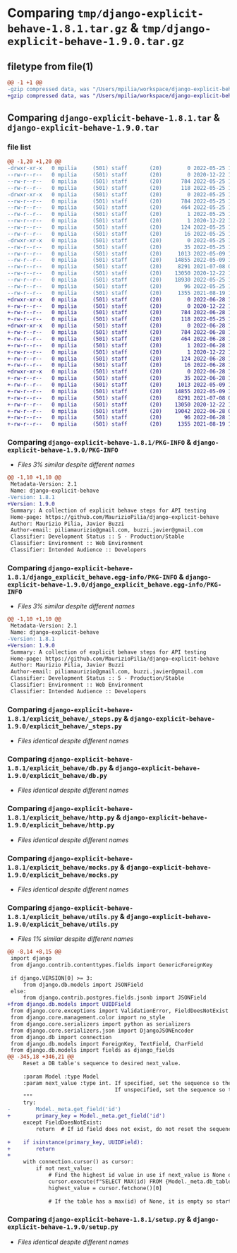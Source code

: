 # Comparing `tmp/django-explicit-behave-1.8.1.tar.gz` & `tmp/django-explicit-behave-1.9.0.tar.gz`

## filetype from file(1)

```diff
@@ -1 +1 @@
-gzip compressed data, was "/Users/mpilia/workspace/django-explicit-behave/dist/tmp9z5cndcj/django-explicit-behave-1.8.1.tar", last modified: Wed May 25 13:10:53 2022, max compression
+gzip compressed data, was "/Users/mpilia/workspace/django-explicit-behave/dist/tmpcj_zj5_m/django-explicit-behave-1.9.0.tar", last modified: Tue Jun 28 13:59:43 2022, max compression
```

## Comparing `django-explicit-behave-1.8.1.tar` & `django-explicit-behave-1.9.0.tar`

### file list

```diff
@@ -1,20 +1,20 @@
-drwxr-xr-x   0 mpilia     (501) staff       (20)        0 2022-05-25 13:10:53.705131 django-explicit-behave-1.8.1/
--rw-r--r--   0 mpilia     (501) staff       (20)        0 2020-12-22 16:12:37.000000 django-explicit-behave-1.8.1/MANIFEST.in
--rw-r--r--   0 mpilia     (501) staff       (20)      784 2022-05-25 13:10:53.705307 django-explicit-behave-1.8.1/PKG-INFO
--rw-r--r--   0 mpilia     (501) staff       (20)      118 2022-05-25 13:10:42.000000 django-explicit-behave-1.8.1/README.md
-drwxr-xr-x   0 mpilia     (501) staff       (20)        0 2022-05-25 13:10:53.695850 django-explicit-behave-1.8.1/django_explicit_behave.egg-info/
--rw-r--r--   0 mpilia     (501) staff       (20)      784 2022-05-25 13:10:53.000000 django-explicit-behave-1.8.1/django_explicit_behave.egg-info/PKG-INFO
--rw-r--r--   0 mpilia     (501) staff       (20)      464 2022-05-25 13:10:53.000000 django-explicit-behave-1.8.1/django_explicit_behave.egg-info/SOURCES.txt
--rw-r--r--   0 mpilia     (501) staff       (20)        1 2022-05-25 13:10:53.000000 django-explicit-behave-1.8.1/django_explicit_behave.egg-info/dependency_links.txt
--rw-r--r--   0 mpilia     (501) staff       (20)        1 2020-12-22 16:48:16.000000 django-explicit-behave-1.8.1/django_explicit_behave.egg-info/not-zip-safe
--rw-r--r--   0 mpilia     (501) staff       (20)      124 2022-05-25 13:10:53.000000 django-explicit-behave-1.8.1/django_explicit_behave.egg-info/requires.txt
--rw-r--r--   0 mpilia     (501) staff       (20)       16 2022-05-25 13:10:53.000000 django-explicit-behave-1.8.1/django_explicit_behave.egg-info/top_level.txt
-drwxr-xr-x   0 mpilia     (501) staff       (20)        0 2022-05-25 13:10:53.704451 django-explicit-behave-1.8.1/explicit_behave/
--rw-r--r--   0 mpilia     (501) staff       (20)       35 2022-05-25 13:10:42.000000 django-explicit-behave-1.8.1/explicit_behave/__init__.py
--rw-r--r--   0 mpilia     (501) staff       (20)     1013 2022-05-09 10:56:33.000000 django-explicit-behave-1.8.1/explicit_behave/_steps.py
--rw-r--r--   0 mpilia     (501) staff       (20)    14855 2022-05-09 10:56:33.000000 django-explicit-behave-1.8.1/explicit_behave/db.py
--rw-r--r--   0 mpilia     (501) staff       (20)     8291 2021-07-08 08:09:56.000000 django-explicit-behave-1.8.1/explicit_behave/http.py
--rw-r--r--   0 mpilia     (501) staff       (20)    13050 2020-12-22 15:15:07.000000 django-explicit-behave-1.8.1/explicit_behave/mocks.py
--rw-r--r--   0 mpilia     (501) staff       (20)    18930 2022-05-25 13:10:42.000000 django-explicit-behave-1.8.1/explicit_behave/utils.py
--rw-r--r--   0 mpilia     (501) staff       (20)       96 2022-05-25 13:10:53.706037 django-explicit-behave-1.8.1/setup.cfg
--rw-r--r--   0 mpilia     (501) staff       (20)     1355 2021-08-19 13:55:48.000000 django-explicit-behave-1.8.1/setup.py
+drwxr-xr-x   0 mpilia     (501) staff       (20)        0 2022-06-28 13:59:43.861681 django-explicit-behave-1.9.0/
+-rw-r--r--   0 mpilia     (501) staff       (20)        0 2020-12-22 16:12:37.000000 django-explicit-behave-1.9.0/MANIFEST.in
+-rw-r--r--   0 mpilia     (501) staff       (20)      784 2022-06-28 13:59:43.861867 django-explicit-behave-1.9.0/PKG-INFO
+-rw-r--r--   0 mpilia     (501) staff       (20)      118 2022-05-25 13:10:42.000000 django-explicit-behave-1.9.0/README.md
+drwxr-xr-x   0 mpilia     (501) staff       (20)        0 2022-06-28 13:59:43.854277 django-explicit-behave-1.9.0/django_explicit_behave.egg-info/
+-rw-r--r--   0 mpilia     (501) staff       (20)      784 2022-06-28 13:59:43.000000 django-explicit-behave-1.9.0/django_explicit_behave.egg-info/PKG-INFO
+-rw-r--r--   0 mpilia     (501) staff       (20)      464 2022-06-28 13:59:43.000000 django-explicit-behave-1.9.0/django_explicit_behave.egg-info/SOURCES.txt
+-rw-r--r--   0 mpilia     (501) staff       (20)        1 2022-06-28 13:59:43.000000 django-explicit-behave-1.9.0/django_explicit_behave.egg-info/dependency_links.txt
+-rw-r--r--   0 mpilia     (501) staff       (20)        1 2020-12-22 16:48:16.000000 django-explicit-behave-1.9.0/django_explicit_behave.egg-info/not-zip-safe
+-rw-r--r--   0 mpilia     (501) staff       (20)      124 2022-06-28 13:59:43.000000 django-explicit-behave-1.9.0/django_explicit_behave.egg-info/requires.txt
+-rw-r--r--   0 mpilia     (501) staff       (20)       16 2022-06-28 13:59:43.000000 django-explicit-behave-1.9.0/django_explicit_behave.egg-info/top_level.txt
+drwxr-xr-x   0 mpilia     (501) staff       (20)        0 2022-06-28 13:59:43.860429 django-explicit-behave-1.9.0/explicit_behave/
+-rw-r--r--   0 mpilia     (501) staff       (20)       35 2022-06-28 13:57:42.000000 django-explicit-behave-1.9.0/explicit_behave/__init__.py
+-rw-r--r--   0 mpilia     (501) staff       (20)     1013 2022-05-09 10:56:33.000000 django-explicit-behave-1.9.0/explicit_behave/_steps.py
+-rw-r--r--   0 mpilia     (501) staff       (20)    14855 2022-05-09 10:56:33.000000 django-explicit-behave-1.9.0/explicit_behave/db.py
+-rw-r--r--   0 mpilia     (501) staff       (20)     8291 2021-07-08 08:09:56.000000 django-explicit-behave-1.9.0/explicit_behave/http.py
+-rw-r--r--   0 mpilia     (501) staff       (20)    13050 2020-12-22 15:15:07.000000 django-explicit-behave-1.9.0/explicit_behave/mocks.py
+-rw-r--r--   0 mpilia     (501) staff       (20)    19042 2022-06-28 09:07:55.000000 django-explicit-behave-1.9.0/explicit_behave/utils.py
+-rw-r--r--   0 mpilia     (501) staff       (20)       96 2022-06-28 13:59:43.862571 django-explicit-behave-1.9.0/setup.cfg
+-rw-r--r--   0 mpilia     (501) staff       (20)     1355 2021-08-19 13:55:48.000000 django-explicit-behave-1.9.0/setup.py
```

### Comparing `django-explicit-behave-1.8.1/PKG-INFO` & `django-explicit-behave-1.9.0/PKG-INFO`

 * *Files 3% similar despite different names*

```diff
@@ -1,10 +1,10 @@
 Metadata-Version: 2.1
 Name: django-explicit-behave
-Version: 1.8.1
+Version: 1.9.0
 Summary: A collection of explicit behave steps for API testing
 Home-page: https://github.com/MaurizioPilia/django-explicit-behave
 Author: Maurizio Pilia, Javier Buzzi
 Author-email: piliamaurizio@gmail.com, buzzi.javier@gmail.com
 Classifier: Development Status :: 5 - Production/Stable
 Classifier: Environment :: Web Environment
 Classifier: Intended Audience :: Developers
```

### Comparing `django-explicit-behave-1.8.1/django_explicit_behave.egg-info/PKG-INFO` & `django-explicit-behave-1.9.0/django_explicit_behave.egg-info/PKG-INFO`

 * *Files 3% similar despite different names*

```diff
@@ -1,10 +1,10 @@
 Metadata-Version: 2.1
 Name: django-explicit-behave
-Version: 1.8.1
+Version: 1.9.0
 Summary: A collection of explicit behave steps for API testing
 Home-page: https://github.com/MaurizioPilia/django-explicit-behave
 Author: Maurizio Pilia, Javier Buzzi
 Author-email: piliamaurizio@gmail.com, buzzi.javier@gmail.com
 Classifier: Development Status :: 5 - Production/Stable
 Classifier: Environment :: Web Environment
 Classifier: Intended Audience :: Developers
```

### Comparing `django-explicit-behave-1.8.1/explicit_behave/_steps.py` & `django-explicit-behave-1.9.0/explicit_behave/_steps.py`

 * *Files identical despite different names*

### Comparing `django-explicit-behave-1.8.1/explicit_behave/db.py` & `django-explicit-behave-1.9.0/explicit_behave/db.py`

 * *Files identical despite different names*

### Comparing `django-explicit-behave-1.8.1/explicit_behave/http.py` & `django-explicit-behave-1.9.0/explicit_behave/http.py`

 * *Files identical despite different names*

### Comparing `django-explicit-behave-1.8.1/explicit_behave/mocks.py` & `django-explicit-behave-1.9.0/explicit_behave/mocks.py`

 * *Files identical despite different names*

### Comparing `django-explicit-behave-1.8.1/explicit_behave/utils.py` & `django-explicit-behave-1.9.0/explicit_behave/utils.py`

 * *Files 1% similar despite different names*

```diff
@@ -8,14 +8,15 @@
 import django
 from django.contrib.contenttypes.fields import GenericForeignKey
 
 if django.VERSION[0] >= 3:
     from django.db.models import JSONField
 else:
     from django.contrib.postgres.fields.jsonb import JSONField
+from django.db.models import UUIDField
 from django.core.exceptions import ValidationError, FieldDoesNotExist
 from django.core.management.color import no_style
 from django.core.serializers import python as serializers
 from django.core.serializers.json import DjangoJSONEncoder
 from django.db import connection
 from django.db.models import ForeignKey, TextField, CharField
 from django.db.models import fields as django_fields
@@ -345,18 +346,21 @@
     Reset a DB table's sequence to desired next_value.
 
     :param Model :type Model
     :param next_value :type int. If specified, set the sequence so the next value assigned is next_value.
                                  If unspecified, set the sequence so the next value is max(id) + 1.
     """
     try:
-        Model._meta.get_field('id')
+        primary_key = Model._meta.get_field('id')
     except FieldDoesNotExist:
         return  # If id field does not exist, do not reset the sequence.
 
+    if isinstance(primary_key, UUIDField):
+        return
+
     with connection.cursor() as cursor:
         if not next_value:
             # Find the highest id value in use if next_value is None or 0.
             cursor.execute(f"SELECT MAX(id) FROM {Model._meta.db_table}")
             highest_value = cursor.fetchone()[0]
 
             # If the table has a max(id) of None, it is empty so start the next value at 1.
```

### Comparing `django-explicit-behave-1.8.1/setup.py` & `django-explicit-behave-1.9.0/setup.py`

 * *Files identical despite different names*

